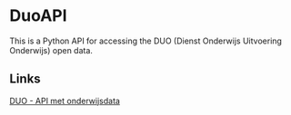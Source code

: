 DuoAPI
======

This is a Python API for accessing the DUO (Dienst Onderwijs Uitvoering Onderwijs) open data.

Links
------

[DUO - API met onderwijsdata](https://duo.nl/open_onderwijsdata/api/)
